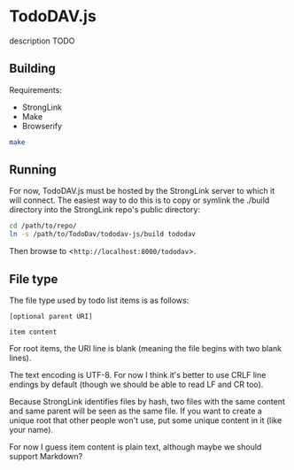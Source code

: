 # TodoDAV.js

description TODO

## Building

Requirements:

- StrongLink
- Make
- Browserify

```bash
make
```

## Running

For now, TodoDAV.js must be hosted by the StrongLink server to which it will connect. The easiest way to do this is to copy or symlink the ./build directory into the StrongLink repo's public directory:

```bash
cd /path/to/repo/
ln -s /path/to/TodoDav/tododav-js/build tododav
```

Then browse to <`http://localhost:8000/tododav`>.

## File type

The file type used by todo list items is as follows:

```
[optional parent URI]

item content
```

For root items, the URI line is blank (meaning the file begins with two blank lines).

The text encoding is UTF-8. For now I think it's better to use CRLF line endings by default (though we should be able to read LF and CR too).

Because StrongLink identifies files by hash, two files with the same content and same parent will be seen as the same file. If you want to create a unique root that other people won't use, put some unique content in it (like your name).

For now I guess item content is plain text, although maybe we should support Markdown?

